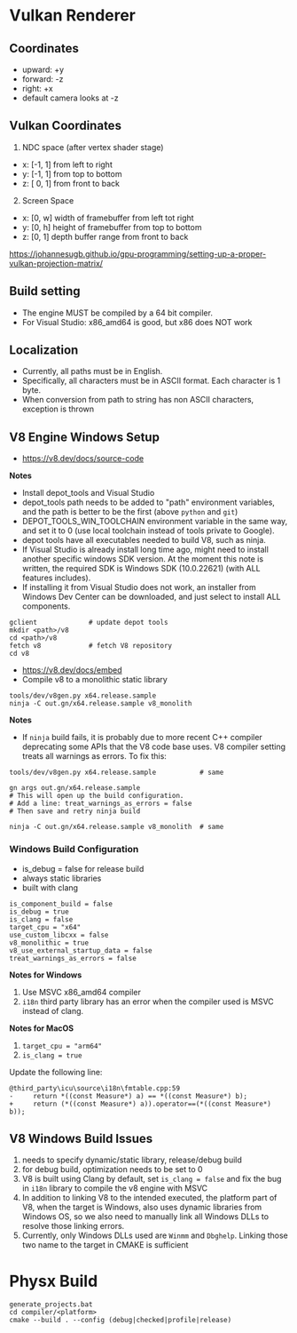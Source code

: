 # Vulkan Renderer

## Coordinates

- upward: +y
- forward: -z
- right: +x
- default camera looks at -z

## Vulkan Coordinates

1. NDC space (after vertex shader stage)
- x: [-1, 1] from left to right
- y: [-1, 1] from top to bottom
- z: [ 0, 1] from front to back

2. Screen Space 
- x: [0, w] width of framebuffer from left tot right
- y: [0, h] height of framebuffer from top to bottom
- z: [0, 1] depth buffer range from front to back

https://johannesugb.github.io/gpu-programming/setting-up-a-proper-vulkan-projection-matrix/

## Build setting
- The engine MUST be compiled by a 64 bit compiler. 
- For Visual Studio: x86_amd64 is good, but x86 does NOT work

## Localization
- Currently, all paths must be in English.
- Specifically, all characters must be in ASCII format. Each character is 1 byte.
- When conversion from path to string has non ASCII characters, exception is thrown


## V8 Engine Windows Setup
- https://v8.dev/docs/source-code

**Notes**
- Install depot_tools and Visual Studio
- depot_tools path needs to be added to "path" environment variables, and the path is better to be the first (above `python` and `git`)
-  DEPOT_TOOLS_WIN_TOOLCHAIN environment variable in the same way, and set it to 0 (use local toolchain instead of tools private to Google).
- depot tools have all executables needed to build V8, such as ninja.
- If Visual Studio is already install long time ago, might need to install another specific windows SDK version. At the moment this note is written, the required SDK is Windows SDK (10.0.22621) (with ALL features includes).
- If installing it from Visual Studio does not work, an installer from Windows Dev Center can be downloaded, and just select to install ALL components.

```
gclient             # update depot tools
mkdir <path>/v8
cd <path>/v8
fetch v8            # fetch V8 repository
cd v8
```

- https://v8.dev/docs/embed
- Compile v8 to a monolithic static library

```
tools/dev/v8gen.py x64.release.sample
ninja -C out.gn/x64.release.sample v8_monolith
```

**Notes**
- If `ninja` build fails, it is probably due to more recent C++ compiler deprecating some APIs that the V8 code base uses. V8 compiler setting treats all warnings as errors. To fix this:

```
tools/dev/v8gen.py x64.release.sample           # same

gn args out.gn/x64.release.sample
# This will open up the build configuration.
# Add a line: treat_warnings_as_errors = false
# Then save and retry ninja build

ninja -C out.gn/x64.release.sample v8_monolith  # same
```

### Windows Build Configuration
- is_debug = false for release build
- always static libraries
- built with clang
```
is_component_build = false
is_debug = true
is_clang = false
target_cpu = "x64"
use_custom_libcxx = false
v8_monolithic = true
v8_use_external_startup_data = false
treat_warnings_as_errors = false
```


**Notes for Windows**
1. Use MSVC x86_amd64 compiler
2. `i18n` third party library has an error when the compiler used is MSVC instead of clang.

**Notes for MacOS**
1. `target_cpu = "arm64"`
2. `is_clang = true`

Update the following line:
```
@third_party\icu\source\i18n\fmtable.cpp:59
-     return *((const Measure*) a) == *((const Measure*) b);
+     return (*((const Measure*) a)).operator==(*((const Measure*) b));
```

## V8 Windows Build Issues
1. needs to specify dynamic/static library, release/debug build
2. for debug build, optimization needs to be set to 0
3. V8 is built using Clang by default, set `is_clang = false` and fix the bug in `i18n` library to compile the v8 engine with MSVC
4. In addition to linking V8 to the intended executed, the platform part of V8, when the target is Windows, also uses dynamic libraries from Windows OS, so we also need to manually link all Windows DLLs to resolve those linking errors.
5. Currently, only Windows DLLs used are `Winmm` and `Dbghelp`. Linking those two name to the target in CMAKE is sufficient

# Physx Build

```
generate_projects.bat
cd compiler/<platform>
cmake --build . --config (debug|checked|profile|release)
```